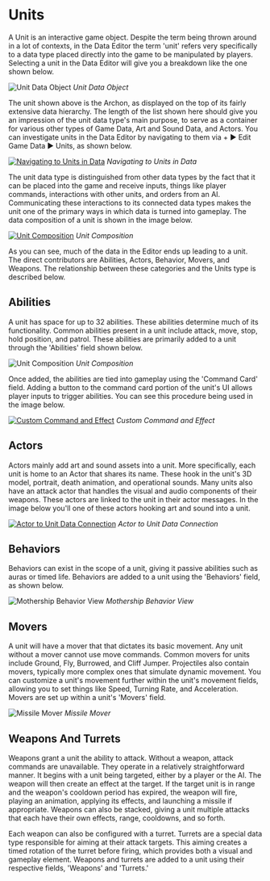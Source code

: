 # Units

A Unit is an interactive game object. Despite the term being thrown around in a lot of contexts, in the Data Editor the term 'unit' refers very specifically to a data type placed directly into the game to be manipulated by players. Selecting a unit in the Data Editor will give you a breakdown like the one shown below.

![Unit Data Object](./resources/059_Units1.png)
*Unit Data Object*

The unit shown above is the Archon, as displayed on the top of its fairly extensive data hierarchy. The length of the list shown here should give you an impression of the unit data type's main purpose, to serve as a container for various other types of Game Data, Art and Sound Data, and Actors. You can investigate units in the Data Editor by navigating to them via + ▶︎ Edit Game Data ▶︎ Units, as shown below.

[![Navigating to Units in Data](./resources/059_Units2.png)](./resources/059_Units2.png)
*Navigating to Units in Data*

The unit data type is distinguished from other data types by the fact that it can be placed into the game and receive inputs, things like player commands, interactions with other units, and orders from an AI. Communicating these interactions to its connected data types makes the unit one of the primary ways in which data is turned into gameplay. The data composition of a unit is shown in the image below.

[![Unit Composition](./resources/059_Units3.png)](./resources/059_Units3.png)
*Unit Composition*

As you can see, much of the data in the Editor ends up leading to a unit. The direct contributors are Abilities, Actors, Behavior, Movers, and Weapons. The relationship between these categories and the Units type is described below.

## Abilities

A unit has space for up to 32 abilities. These abilities determine much of its functionality. Common abilities present in a unit include attack, move, stop, hold position, and patrol. These abilities are primarily added to a unit through the 'Abilities' field shown below.

![Unit Composition](./resources/059_Units4.png)
*Unit Composition*

Once added, the abilities are tied into gameplay using the 'Command Card' field. Adding a button to the command card portion of the unit's UI allows player inputs to trigger abilities. You can see this procedure being used in the image below.

[![Custom Command and Effect](./resources/059_Units5.png)](./resources/059_Units5.png)
*Custom Command and Effect*

## Actors

Actors mainly add art and sound assets into a unit. More specifically, each unit is home to an Actor that shares its name. These hook in the unit's 3D model, portrait, death animation, and operational sounds. Many units also have an attack actor that handles the visual and audio components of their weapons. These actors are linked to the unit in their actor messages. In the image below you'll one of these actors hooking art and sound into a unit.

[![Actor to Unit Data Connection](./resources/059_Units6.png)](./resources/059_Units6.png)
*Actor to Unit Data Connection*

## Behaviors

Behaviors can exist in the scope of a unit, giving it passive abilities such as auras or timed life. Behaviors are added to a unit using the 'Behaviors' field, as shown below.

![Mothership Behavior View](./resources/059_Units7.png)
*Mothership Behavior View*

## Movers

A unit will have a mover that that dictates its basic movement. Any unit without a mover cannot use move commands. Common movers for units include Ground, Fly, Burrowed, and Cliff Jumper. Projectiles also contain movers, typically more complex ones that simulate dynamic movement. You can customize a unit's movement further within the unit's movement fields, allowing you to set things like Speed, Turning Rate, and Acceleration. Movers are set up within a unit's 'Movers' field.

![Missile Mover](./resources/059_Units8.png)
*Missile Mover*

## Weapons And Turrets

Weapons grant a unit the ability to attack. Without a weapon, attack commands are unavailable. They operate in a relatively straightforward manner. It begins with a unit being targeted, either by a player or the AI. The weapon will then create an effect at the target. If the target unit is in range and the weapon's cooldown period has expired, the weapon will fire, playing an animation, applying its effects, and launching a missile if appropriate. Weapons can also be stacked, giving a unit multiple attacks that each have their own effects, range, cooldowns, and so forth.

Each weapon can also be configured with a turret. Turrets are a special data type responsible for aiming at their attack targets. This aiming creates a timed rotation of the turret before firing, which provides both a visual and gameplay element. Weapons and turrets are added to a unit using their respective fields, 'Weapons' and 'Turrets.'
